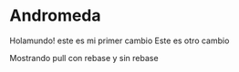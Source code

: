 # Andromeda
Holamundo! este es mi primer cambio
Este es otro cambio

Mostrando pull con rebase y sin rebase

